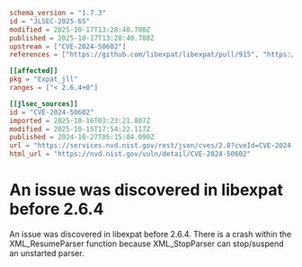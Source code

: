 ```toml
schema_version = "1.7.3"
id = "JLSEC-2025-65"
modified = 2025-10-17T13:28:40.708Z
published = 2025-10-17T13:28:40.708Z
upstream = ["CVE-2024-50602"]
references = ["https://github.com/libexpat/libexpat/pull/915", "https://lists.debian.org/debian-lts-announce/2025/04/msg00040.html", "https://security.netapp.com/advisory/ntap-20250404-0008/"]

[[affected]]
pkg = "Expat_jll"
ranges = ["< 2.6.4+0"]

[[jlsec_sources]]
id = "CVE-2024-50602"
imported = 2025-10-16T03:23:21.807Z
modified = 2025-10-15T17:54:22.117Z
published = 2024-10-27T05:15:04.090Z
url = "https://services.nvd.nist.gov/rest/json/cves/2.0?cveId=CVE-2024-50602"
html_url = "https://nvd.nist.gov/vuln/detail/CVE-2024-50602"
```

# An issue was discovered in libexpat before 2.6.4

An issue was discovered in libexpat before 2.6.4. There is a crash within the XML_ResumeParser function because XML_StopParser can stop/suspend an unstarted parser.

